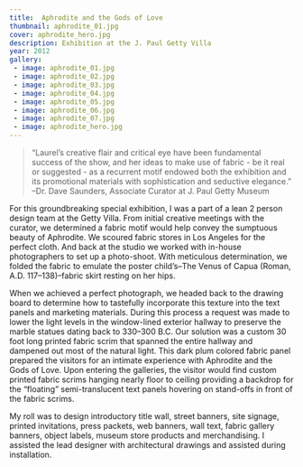 ```yaml
---
title:  Aphrodite and the Gods of Love
thumbnail: aphrodite_01.jpg
cover: aphrodite_hero.jpg
description: Exhibition at the J. Paul Getty Villa
year: 2012
gallery:
 - image: aphrodite_01.jpg
 - image: aphrodite_02.jpg
 - image: aphrodite_03.jpg
 - image: aphrodite_04.jpg
 - image: aphrodite_05.jpg
 - image: aphrodite_06.jpg
 - image: aphrodite_07.jpg
 - image: aphrodite_hero.jpg
---
```

> “Laurel’s creative flair and critical eye have been fundamental success of the show, and her ideas to make use of fabric - be it real or suggested - as a recurrent motif endowed both the exhibition and its promotional materials with sophistication and seductive elegance.” 
	–Dr. Dave Saunders, Associate Curator at J. Paul Getty Museum

For this groundbreaking special exhibition, I was a part of a lean 2 person design team at the Getty Villa. From initial creative meetings with the curator, we determined a fabric motif would help convey the sumptuous beauty of Aphrodite. We scoured fabric stores in Los Angeles for the perfect cloth. And back at the studio we worked with in-house photographers to set up a photo-shoot. With meticulous determination, we folded the fabric to emulate the poster child’s–The Venus of Capua (Roman, A.D. 117–138)–fabric skirt resting on her hips. 

When we achieved a perfect photograph, we headed back to the drawing board to determine how to tastefully incorporate this texture into the text panels and marketing materials. During this process a request was made to lower the light levels in the window-lined exterior hallway to preserve the marble statues dating back to 330–300 B.C. Our solution was a custom 30 foot long printed fabric scrim that spanned the entire hallway and dampened out most of the natural light. This dark plum colored fabric panel prepared the visitors for an intimate experience with Aphrodite and the Gods of Love. Upon entering the galleries, the visitor would find custom printed fabric scrims hanging nearly floor to ceiling providing a backdrop for the “floating” semi-translucent text panels hovering on stand-offs in front of the fabric scrims.

My roll was to design introductory title wall, street banners, site signage, printed invitations, press packets, web banners, wall text, fabric gallery banners, object labels, museum store products and merchandising. I assisted the lead designer with architectural drawings and assisted during installation.
